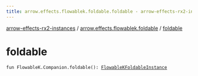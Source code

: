 ```yaml
---
title: arrow.effects.flowablek.foldable.foldable - arrow-effects-rx2-instances
---
```


[arrow-effects-rx2-instances](../index.html) / [arrow.effects.flowablek.foldable](index.html) / [foldable](./foldable.html)

# foldable

`fun FlowableK.Companion.foldable(): `[`FlowableKFoldableInstance`](../arrow.effects/-flowable-k-foldable-instance/index.html)